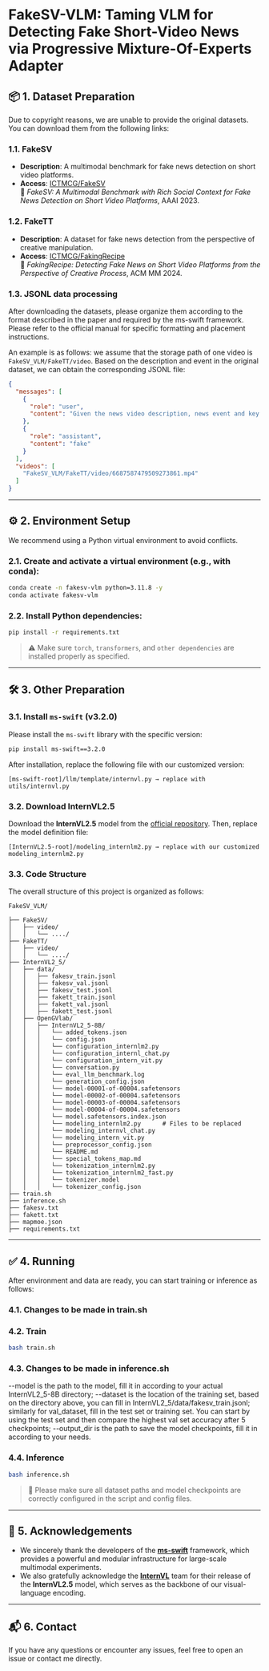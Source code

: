 # FakeSV-VLM: Taming VLM for Detecting Fake Short-Video News via Progressive Mixture-Of-Experts Adapter

## 📦 1. Dataset Preparation

Due to copyright reasons, we are unable to provide the original datasets. You can download them from the following links:

### 1.1. FakeSV

- **Description**: A multimodal benchmark for fake news detection on short video platforms.
- **Access**: [ICTMCG/FakeSV](https://github.com/ICTMCG/FakeSV)  
  📄 *FakeSV: A Multimodal Benchmark with Rich Social Context for Fake News Detection on Short Video Platforms*, AAAI 2023.

### 1.2. FakeTT

- **Description**: A dataset for fake news detection from the perspective of creative manipulation.
- **Access**: [ICTMCG/FakingRecipe](https://github.com/ICTMCG/FakingRecipe)  
  📄 *FakingRecipe: Detecting Fake News on Short Video Platforms from the Perspective of Creative Process*, ACM MM 2024.

### 1.3. JSONL data processing
After downloading the datasets, please organize them according to the format described in the paper and required by the ms-swift framework. Please refer to the official manual for specific formatting and placement instructions. 

An example is as follows: we assume that the storage path of one video is `FakeSV_VLM/FakeTT/video`. Based on the description and event in the original dataset, we can obtain the corresponding JSONL file:

```json
{
  "messages": [
    {
      "role": "user",
      "content": "Given the news video description, news event and key frames, you need to predict the authenticity of the news video. If the video is more likely to be fake news, return fake; otherwise, return real. Please avoid providing ambiguous evaluations such as undetermined. News video description: Jimmy Fallon ripped off Donald Trump's toupee, News event: Trump toupee video, News video key frames: <video>, Your prediction (no need to give your analysis, return real or fake only):"
    },
    {
      "role": "assistant",
      "content": "fake"
    }
  ],
  "videos": [
    "FakeSV_VLM/FakeTT/video/6687587479509273861.mp4"
  ]
}
```

---

## ⚙️ 2. Environment Setup

We recommend using a Python virtual environment to avoid conflicts.

### 2.1. Create and activate a virtual environment (e.g., with conda):

```bash
conda create -n fakesv-vlm python=3.11.8 -y
conda activate fakesv-vlm
```

### 2.2. Install Python dependencies:

```bash
pip install -r requirements.txt
```

> ⚠️ Make sure `torch`, `transformers`, and `other dependencies` are installed properly as specified.

---

## 🛠️ 3. Other Preparation

### 3.1. Install `ms-swift` (v3.2.0)

Please install the `ms-swift` library with the specific version:

```bash
pip install ms-swift==3.2.0
```

After installation, replace the following file with our customized version:

```text
[ms-swift-root]/llm/template/internvl.py → replace with utils/internvl.py
```

### 3.2. Download InternVL2.5

Download the **InternVL2.5** model from the [official repository](https://github.com/OpenGVLab/InternVL). Then, replace the model definition file:

```text
[InternVL2.5-root]/modeling_internlm2.py → replace with our customized modeling_internlm2.py
```

### 3.3. Code Structure

The overall structure of this project is organized as follows:

```text
FakeSV_VLM/

├── FakeSV/
│   ├── video/
│   │   └── ..../
├── FakeTT/       
│   ├── video/
│   │   └── ..../            
├── InternVL2_5/                            
│   ├── data/
│   │   ├── fakesv_train.jsonl        
│   │   ├── fakesv_val.jsonl           
│   │   ├── fakesv_test.jsonl        
│   │   ├── fakett_train.jsonl        
│   │   ├── fakett_val.jsonl           
│   │   ├── fakett_test.jsonl    
│   ├── OpenGVlab/
│   │   ├── InternVL2_5-8B/
│   │   │   └── added_tokens.json       
│   │   │   └── config.json           
│   │   │   └── configuration_internlm2.py
│   │   │   └── configuration_internl_chat.py
│   │   │   └── configuration_intern_vit.py
│   │   │   └── conversation.py         
│   │   │   └── eval_llm_benchmark.log 
│   │   │   └── generation_config.json 
│   │   │   └── model-00001-of-00004.safetensors 
│   │   │   └── model-00002-of-00004.safetensors
│   │   │   └── model-00003-of-00004.safetensors 
│   │   │   └── model-00004-of-00004.safetensors 
│   │   │   └── model.safetensors.index.json
│   │   │   └── modeling_internlm2.py      # Files to be replaced
│   │   │   └── modeling_internvl_chat.py
│   │   │   └── modeling_intern_vit.py
│   │   │   └── preprocessor_config.json
│   │   │   └── README.md                
│   │   │   └── special_tokens_map.md     
│   │   │   └── tokenization_internlm2.py 
│   │   │   └── tokenization_internlm2_fast.py 
│   │   │   └── tokenizer.model           
│   │   │   └── tokenizer_config.json   
├── train.sh
├── inference.sh
├── fakesv.txt
├── fakett.txt
├── mapmoe.json                   
├── requirements.txt                                      
```

---

## ✅ 4. Running

After environment and data are ready, you can start training or inference as follows:

### 4.1. Changes to be made in train.sh

### 4.2. Train

```bash
bash train.sh
```

### 4.3. Changes to be made in inference.sh

--model is the path to the model, fill it in according to your actual InternVL2_5-8B directory; --dataset is the location of the training set, based on the directory above, you can fill in InternVL2_5/data/fakesv_train.jsonl; similarly for val_dataset, fill in the test set or training set. You can start by using the test set and then compare the highest val set accuracy after 5 checkpoints; --output_dir is the path to save the model checkpoints, fill it in according to your needs.

### 4.4. Inference

```bash
bash inference.sh
```

> 📌 Please make sure all dataset paths and model checkpoints are correctly configured in the script and config files.

---

## 🙏 5. Acknowledgements

- We sincerely thank the developers of the [**ms-swift**](https://github.com/modelscope/ms-swift) framework, which provides a powerful and modular infrastructure for large-scale multimodal experiments.
- We also gratefully acknowledge the [**InternVL**](https://github.com/OpenGVLab/InternVL) team for their release of the **InternVL2.5** model, which serves as the backbone of our visual-language encoding.

---

## 📬 6. Contact

If you have any questions or encounter any issues, feel free to open an issue or contact me directly.
